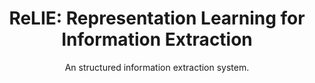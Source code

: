 ---
layout: post
title: "ReLIE: Representation Learning for Information Extraction"
subtitle: "An structured information extraction system."
categories: 'Projects'
links: ["https://research.google/pubs/pub49122/","https://github.com/Praneet9/Representation-Learning-for-Information-Extraction"]
---